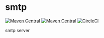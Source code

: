 # smtp


[![Maven Central](https://img.shields.io/maven-central/v/com.uchicom/smtp.svg)](http://search.maven.org/#search|ga|1|com.uchicom.smtp)
[![Maven Central](https://img.shields.io/github/license/uchicom/smtp.svg)](http://www.apache.org/licenses/LICENSE-2.0.txt)
[![CircleCI](https://circleci.com/gh/uchicom/smtp.svg?style=shield)](https://circleci.com/gh/uchicom/smtp)

smtp server